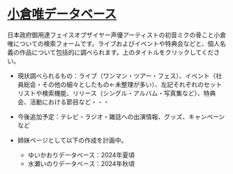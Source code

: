 # [小倉唯データベース](https://tokiyui.github.io/YuiData/)
日本政府御用達フェイスオブザイヤー声優アーティストの初音ミクの骨こと小倉唯についての検索フォームです。ライブおよびイベントや特典会などと、個人名義の作品について包括的に調べられます。上のタイトルをクリックしてください。

* 現状調べられるもの：ライブ（ワンマン・ツアー・フェス）、イベント（社員総会・その他の細々としたもの←未整理が多い）、左記それぞれのセットリストや検索機能、リリース（シングル・アルバム・写真集など）、特典会、活動における節目など・・・
* 今後追加予定：テレビ・ラジオ・雑誌への出演情報、グッズ、キャンペーンなど

* 姉妹ページとして以下の作成を計画中。
  - ゆいかおりデータベース：2024年夏頃
  - 水瀬いのりデータベース：2024年秋頃
